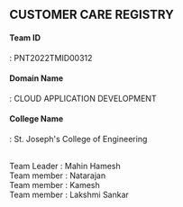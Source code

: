  <h2>CUSTOMER CARE REGISTRY</h2>

<h4>Team ID</h4>     : PNT2022TMID00312
<h4>Domain Name</h4> : CLOUD APPLICATION DEVELOPMENT
<h4>College Name</h4>: St. Joseph's College of Engineering
<br><br>
<p>
Team Leader : Mahin Hamesh<br>
Team member : Natarajan<br>
Team member : Kamesh<br>
Team member : Lakshmi Sankar<br>
</p>


